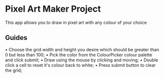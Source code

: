 # Pixel Art Maker Project
This app allows you to draw in pixel art with any colour of your choice

## Guides

• Choose the grid width and height you desire which should be greater than 0 but less than 100;
• Pick the color from the ColourPicker colour palette and click submit;
• Draw using the mouse by clicking and moving;
• Double click a cell to reset it's colour back to white;
• Press submit button to clear the grid;
